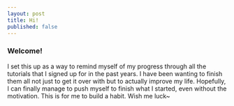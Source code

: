 ```yaml
---
layout: post
title: Hi!
published: false
---
```


### Welcome!

I set this up as a way to remind myself of my progress through all the tutorials that I signed up for in the past years. I have been wanting to finish them all not just to get it over with but to actually improve my life. Hopefully, I can finally manage to push myself to finish what I started, even without the motivation. This is for me to build a habit. Wish me luck~
